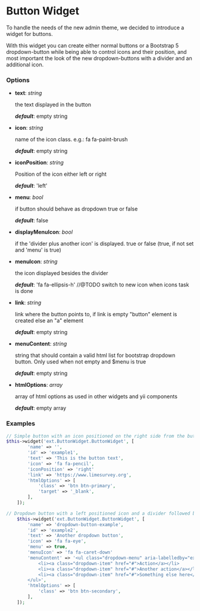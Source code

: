 # Button Widget
To handle the needs of the new admin theme, we decided to introduce a widget for buttons.

With this widget you can create either normal buttons or a Bootstrap 5 dropdown-button while
being able to control icons and their position, and most important the look of the new dropdown-buttons with a divider and an additional icon.

### Options

- **text**: *string*
    
    the text displayed in the button

    ***default***: empty string

- **icon**: *string*

    name of the icon class. e.g.: fa fa-paint-brush

    ***default***: empty string

- **iconPosition**: *string*

    Position of the icon either left or right

    ***default***: 'left'

- **menu**: *bool*

    if button should behave as dropdown true or false

    ***default***: false

- **displayMenuIcon**: *bool*

    if the 'divider plus another icon' is displayed. true or false (true, if not set and 'menu' is true)

- **menuIcon**: *string*

    the icon displayed besides the divider

    ***default***: 'fa fa-ellipsis-h' //@TODO switch to new icon when icons task is done

- **link**: *string*

    link where the button points to, if link is empty "button" element is created else an "a" element

    ***default***: empty string

- **menuContent**: *string* 

    string that should contain a valid html list for bootstrap dropdown button. Only used when not empty and $menu is true

    ***default***: empty string

- **htmlOptions**: *array*

    array of html options as used in other widgets and yii components

    ***default***: empty array

### Examples

```PHP
// Simple button with an icon positioned on the right side from the button text
$this->widget('ext.ButtonWidget.ButtonWidget', [
        'name' => '',
        'id' => 'example1',
        'text' => 'This is the button text',
        'icon' => 'fa fa-pencil',
        'iconPosition' => 'right'
        'link' => 'https://www.limesurvey.org',
        'htmlOptions' => [
            'class' => 'btn btn-primary',
            'target' => '_blank',
        ],
    ]);

// Dropdown button with a left positioned icon and a divider followed by a caret
    $this->widget('ext.ButtonWidget.ButtonWidget', [
        'name' => 'dropdown-button-example',
        'id' => 'example2',
        'text' => 'Another dropdown button',
        'icon' => 'fa fa-eye',
        'menu' => true,
        'menuIcon' => 'fa fa-caret-down'
        'menuContent' => '<ul class="dropdown-menu" aria-labelledby="example2">
            <li><a class="dropdown-item" href="#">Action</a></li>
            <li><a class="dropdown-item" href="#">Another action</a></li>
            <li><a class="dropdown-item" href="#">Something else here</a></li>
        </ul>',
        'htmlOptions' => [
            'class' => 'btn btn-secondary',
        ],
    ]);
```
